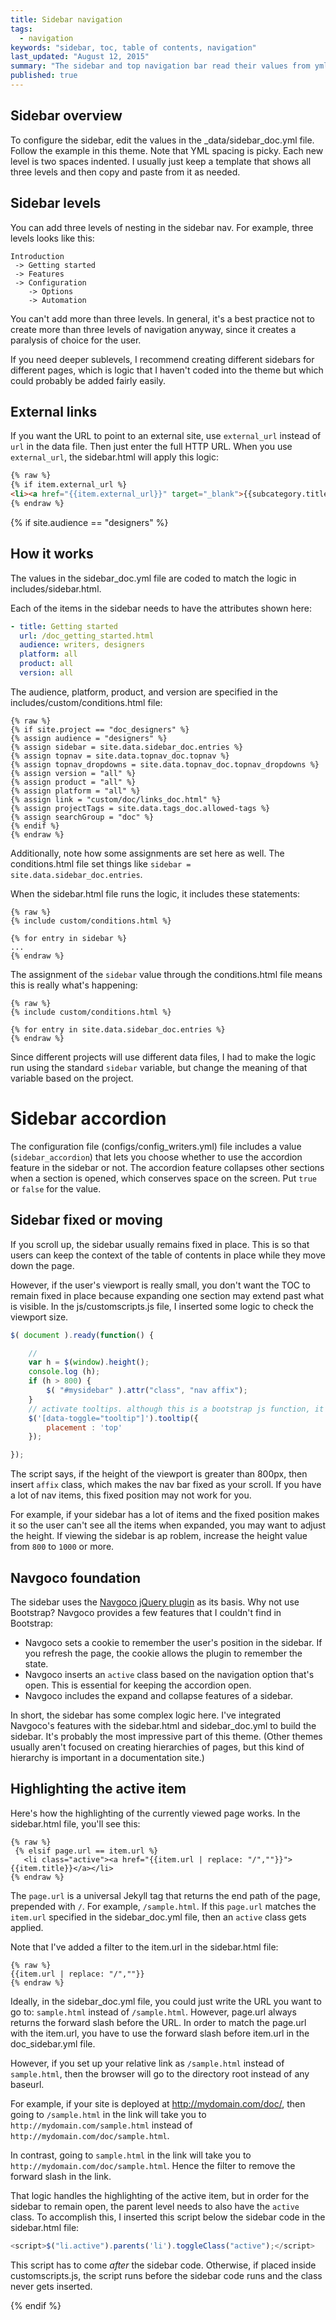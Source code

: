 ```yaml
---
title: Sidebar navigation
tags: 
  - navigation
keywords: "sidebar, toc, table of contents, navigation"
last_updated: "August 12, 2015"
summary: "The sidebar and top navigation bar read their values from yml files. The navigation components are one of the most unique parts of this theme, since the navigation components are only included if they meet all of the product, audience, version, etc., values as specified in the project settings."
published: true
---
```


## Sidebar overview

To configure the sidebar, edit the values in the \_data/sidebar_doc.yml file. Follow the example  in this theme. Note that YML spacing is picky. Each new level is two spaces indented. I usually just keep a template that shows all three levels and then copy and paste from it as needed.

## Sidebar levels

You can add three levels of nesting in the sidebar nav. For example, three levels looks like this:

```
Introduction
 -> Getting started
 -> Features
 -> Configuration 
	-> Options
	-> Automation
```

You can't add more than three levels. In general, it's a best practice not to create more than three levels of navigation anyway, since it creates a paralysis of choice for the user.

If you need deeper sublevels, I recommend creating different sidebars for different pages, which is logic that I haven't coded into the theme but which could probably be added fairly easily.

## External links

If you want the URL to point to an external site, use `external_url` instead of `url` in the data file. Then just enter the full HTTP URL. When you use `external_url`, the sidebar.html will apply this logic:

```html
{% raw %}
{% if item.external_url %}
<li><a href="{{item.external_url}}" target="_blank">{{subcategory.title}}</a></li>
{% endraw %}
```             

{% if site.audience == "designers" %}
## How it works
The values in the sidebar_doc.yml file are coded to match the logic in includes/sidebar.html. 

Each of the items in the sidebar needs to have the attributes shown here:

```yaml
- title: Getting started
  url: /doc_getting_started.html
  audience: writers, designers
  platform: all
  product: all
  version: all
```

The audience, platform, product, and version are specified in the includes/custom/conditions.html file:

```liquid
{% raw %}
{% if site.project == "doc_designers" %}
{% assign audience = "designers" %}
{% assign sidebar = site.data.sidebar_doc.entries %}
{% assign topnav = site.data.topnav_doc.topnav %}
{% assign topnav_dropdowns = site.data.topnav_doc.topnav_dropdowns %}
{% assign version = "all" %}
{% assign product = "all" %}
{% assign platform = "all" %}
{% assign link = "custom/doc/links_doc.html" %}
{% assign projectTags = site.data.tags_doc.allowed-tags %}
{% assign searchGroup = "doc" %}
{% endif %}
{% endraw %}
```

Additionally, note how some assignments are set here as well. The conditions.html file set things like `sidebar = site.data.sidebar_doc.entries`. 

When the sidebar.html file runs the logic, it includes these statements: 

```liquid
{% raw %}
{% include custom/conditions.html %}

{% for entry in sidebar %}
...
{% endraw %}
```

The assignment of the `sidebar` value through the conditions.html file means this is really what's happening:


```liquid
{% raw %}
{% include custom/conditions.html %}

{% for entry in site.data.sidebar_doc.entries %}
{% endraw %}
```

Since different projects will use different data files, I had to make the logic run using the standard `sidebar` variable, but change the meaning of that variable based on the project.

# Sidebar accordion
The configuration file (configs/config_writers.yml) file includes a value (`sidebar_accordion`) that lets you choose whether to use the accordion feature in the sidebar or not. The accordion feature collapses other sections when a section is opened, which conserves space on the screen. Put `true` or `false` for the value.

## Sidebar fixed or moving

If you scroll up, the sidebar usually remains fixed in place. This is so that users can keep the context of the table of contents in place while they move down the page.

However, if the user's viewport is really small, you don't want the TOC to remain fixed in place because expanding one section may extend past what is visible. In the js/customscripts.js file, I inserted some logic to check the viewport size. 

```js
$( document ).ready(function() {

    //
    var h = $(window).height();
    console.log (h);
    if (h > 800) {
        $( "#mysidebar" ).attr("class", "nav affix");
    }
    // activate tooltips. although this is a bootstrap js function, it must be activated this way in your theme.
    $('[data-toggle="tooltip"]').tooltip({
        placement : 'top'
    });

});
```

The script says, if the height of the viewport is greater than 800px, then insert `affix` class, which makes the nav bar fixed as your scroll. If you have a lot of nav items, this fixed position may not work for you.

For example, if your sidebar has a lot of items and the fixed position makes it so the user can't see all the items when expanded, you may want to adjust the height. If viewing the sidebar is ap roblem, increase the height value from `800` to `1000` or more.

## Navgoco foundation

The sidebar uses the [Navgoco jQuery plugin](https://github.com/tefra/navgoco) as its basis. Why not use Bootstrap? Navgoco provides a few features that I couldn't find in Bootstrap:

* Navgoco sets a cookie to remember the user's position in the sidebar. If you refresh the page, the cookie allows the plugin to remember the state.
* Navgoco inserts an `active` class based on the navigation option that's open. This is essential for keeping the accordion open.
* Navgoco includes the expand and collapse features of a sidebar.

In short, the sidebar has some complex logic here. I've integrated Navgoco's features with the sidebar.html and sidebar_doc.yml to build the sidebar. It's probably the most impressive part of this theme. (Other themes usually aren't focused on creating hierarchies of pages, but this kind of hierarchy is important in a documentation site.)

## Highlighting the active item

Here's how the highlighting of the currently viewed page works. In the sidebar.html file, you'll see this:

```liquid
{% raw %}
 {% elsif page.url == item.url %}
   <li class="active"><a href="{{item.url | replace: "/",""}}">{{item.title}}</a></li>
{% endraw %}
```
                   
The `page.url` is a universal Jekyll tag that returns the end path of the page, prepended with `/`. For example, `/sample.html`. If this `page.url` matches the `item.url` specified in the sidebar_doc.yml file, then an `active` class gets applied.

Note that I've added a filter to the item.url in the sidebar.html file: 

```liquid
{% raw %}
{{item.url | replace: "/",""}}
{% endraw %}
```

Ideally, in the sidebar_doc.yml file, you could just write the URL you want to go to: `sample.html` instead of `/sample.html`. However, page.url always returns the forward slash before the URL. In order to match the page.url with the item.url, you have to use the forward slash before item.url in the doc_sidebar.yml file. 

However, if you set up your relative link as `/sample.html` instead of `sample.html`, then the browser will go to the directory root instead of any baseurl.

For example, if your site is deployed at http://mydomain.com/doc/, then going to `/sample.html` in the link will take you to `http://mydomain.com/sample.html` instead of `http://mydomain.com/doc/sample.html`.

In contrast, going to `sample.html` in the link will take you to `http://mydomain.com/doc/sample.html`. Hence the filter to remove the forward slash in the link.

That logic handles the highlighting of the active item, but in order for the sidebar to remain open, the parent level needs to also have the `active` class. To accomplish this, I inserted this script below the sidebar code in the sidebar.html file:

```js
<script>$("li.active").parents('li').toggleClass("active");</script>
```

This script has to come *after* the sidebar code. Otherwise, if placed inside customscripts.js, the script runs before the sidebar code runs and the class never gets inserted.

{% endif %}
